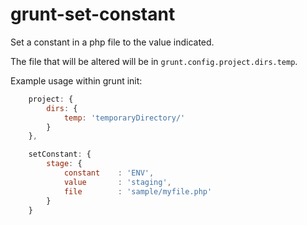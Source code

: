 grunt-set-constant
==================

Set a constant in a php file to the value indicated.

The file that will be altered will be in `grunt.config.project.dirs.temp`.

Example usage within grunt init:

```javascript
    project: {
        dirs: {
            temp: 'temporaryDirectory/'
        }
    },

    setConstant: {
        stage: {
            constant    : 'ENV',
            value       : 'staging',
            file        : 'sample/myfile.php'
        }
    }
```